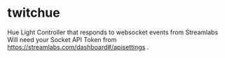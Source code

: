 # twitchue
Hue Light Controller that responds to websocket events from Streamlabs
Will need your Socket API Token from https://streamlabs.com/dashboard#/apisettings .
